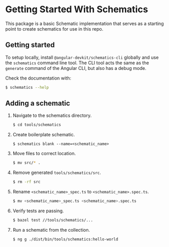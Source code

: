# Getting Started With Schematics

This package is a basic Schematic implementation that serves as a starting point to create schematics for use in this repo.

## Getting started

To setup locally, install `@angular-devkit/schematics-cli` globally and use the `schematics` command line tool. The CLI tool acts the same as the `generate` command of the Angular CLI, but also has a debug mode.

Check the documentation with:

```bash
$ schematics --help
```

## Adding a schematic

1. Navigate to the schematics directory.

   ```bash
   $ cd tools/schematics
   ```

2. Create boilerplate schematic.

   ```
   $ schematics blank --name=<schematic_name>
   ```

3. Move files to correct location.

   ```bash
   $ mv src/* .
   ```

4. Remove generated `tools/schematics/src`.

   ```bash
   $ rm -rf src
   ```

5. Rename `<schematic_name>_spec.ts` to `<schematic_name>.spec.ts`.

   ```bash
   $ mv <schematic_name>_spec.ts <schematic_name>.spec.ts
   ```

6. Verify tests are passing.

   ```bash
   $ bazel test //tools/schematics/...
   ```

7. Run a schematic from the collection.

   ```bash
   $ ng g ./dist/bin/tools/schematics:hello-world
   ```
